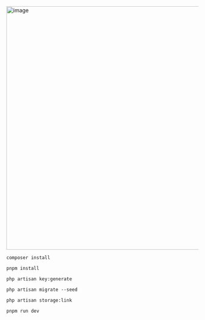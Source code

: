 <img width="640" height="639" alt="image" src="https://github.com/user-attachments/assets/88c11dd1-f046-4f90-90d9-8724da10e367" />

```
composer install

pnpm install

php artisan key:generate

php artisan migrate --seed

php artisan storage:link

pnpm run dev
```
